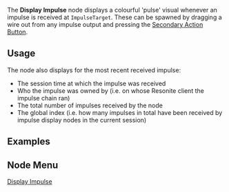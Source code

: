 <languages></languages> <translate>

The **Display Impulse** node displays a colourful 'pulse' visual
whenever an impulse is received at `ImpulseTarget`. These can be spawned
by dragging a wire out from any impulse output and pressing the
[Secondary Action Button](Controls "wikilink").

## Usage

The node also displays for the most recent received impulse:

-   The session time at which the impulse was received
-   Who the impulse was owned by (i.e. on whose Resonite client the
    impulse chain ran)
-   The total number of impulses received by the node
-   The global index (i.e. how many impulses in total have been received
    by impulse display nodes in the current session)

## Examples

## Node Menu

</translate>

[Display Impulse](Category:Protoflux{{#translation:}} "wikilink")